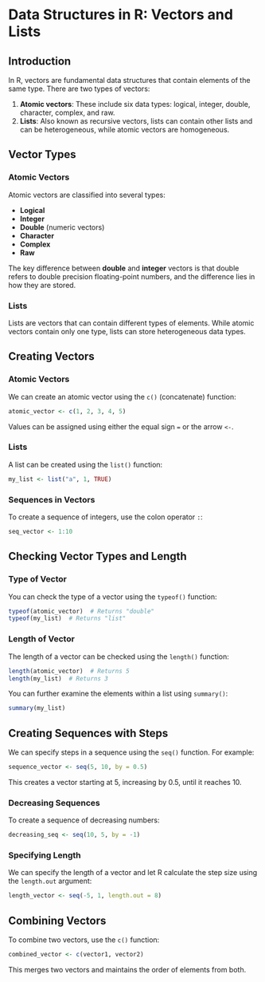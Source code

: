 
# Data Structures in R: Vectors and Lists

## Introduction

In R, vectors are fundamental data structures that contain elements of the same type. There are two types of vectors:

1. **Atomic vectors**: These include six data types: logical, integer, double, character, complex, and raw.
2. **Lists**: Also known as recursive vectors, lists can contain other lists and can be heterogeneous, while atomic vectors are homogeneous.

## Vector Types

### Atomic Vectors

Atomic vectors are classified into several types:

- **Logical**
- **Integer**
- **Double** (numeric vectors)
- **Character**
- **Complex**
- **Raw**

The key difference between **double** and **integer** vectors is that double refers to double precision floating-point numbers, and the difference lies in how they are stored.

### Lists

Lists are vectors that can contain different types of elements. While atomic vectors contain only one type, lists can store heterogeneous data types.

## Creating Vectors

### Atomic Vectors

We can create an atomic vector using the `c()` (concatenate) function:

```r
atomic_vector <- c(1, 2, 3, 4, 5)
```

Values can be assigned using either the equal sign `=` or the arrow `<-`.

### Lists

A list can be created using the `list()` function:

```r
my_list <- list("a", 1, TRUE)
```

### Sequences in Vectors

To create a sequence of integers, use the colon operator `:`:

```r
seq_vector <- 1:10
```

## Checking Vector Types and Length

### Type of Vector

You can check the type of a vector using the `typeof()` function:

```r
typeof(atomic_vector)  # Returns "double"
typeof(my_list)  # Returns "list"
```

### Length of Vector

The length of a vector can be checked using the `length()` function:

```r
length(atomic_vector)  # Returns 5
length(my_list)  # Returns 3
```

You can further examine the elements within a list using `summary()`:

```r
summary(my_list)
```

## Creating Sequences with Steps

We can specify steps in a sequence using the `seq()` function. For example:

```r
sequence_vector <- seq(5, 10, by = 0.5)
```

This creates a vector starting at 5, increasing by 0.5, until it reaches 10.

### Decreasing Sequences

To create a sequence of decreasing numbers:

```r
decreasing_seq <- seq(10, 5, by = -1)
```

### Specifying Length

We can specify the length of a vector and let R calculate the step size using the `length.out` argument:

```r
length_vector <- seq(-5, 1, length.out = 8)
```

## Combining Vectors

To combine two vectors, use the `c()` function:

```r
combined_vector <- c(vector1, vector2)
```

This merges two vectors and maintains the order of elements from both.


